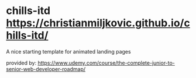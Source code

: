 # chills-itd  https://christianmiljkovic.github.io/chills-itd/

A nice starting template for animated landing pages

provided by: https://www.udemy.com/course/the-complete-junior-to-senior-web-developer-roadmap/
